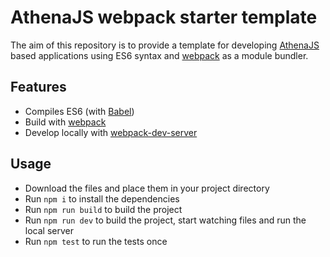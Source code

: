 # AthenaJS webpack starter template

The aim of this repository is to provide a template for developing [AthenaJS](https://github.com/AthenaJS/athenajs) based applications using ES6 syntax and [webpack](https://webpack.github.io/) as a module bundler.

## Features

* Compiles ES6 (with [Babel](https://babeljs.io/))
* Build with [webpack](https://webpack.github.io/)
* Develop locally with [webpack-dev-server](http://webpack.github.io/docs/webpack-dev-server.html)

## Usage

* Download the files and place them in your project directory
* Run `npm i` to install the dependencies
* Run `npm run build` to build the project
* Run `npm run dev` to build the project, start watching files and run the local server
* Run `npm test` to run the tests once